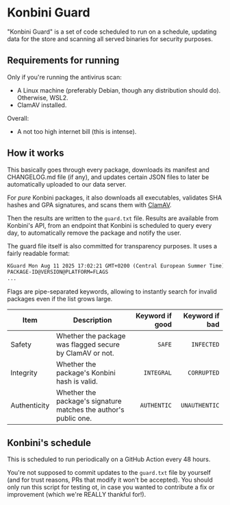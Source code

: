 # Konbini Guard

"Konbini Guard" is a set of code scheduled to run on a schedule, updating data for the store and scanning all served binaries for security purposes.

## Requirements for running

Only if you're running the antivirus scan:

- A Linux machine (preferably Debian, though any distribution should do). Otherwise, WSL2.
- ClamAV installed.

Overall:

- A not too high internet bill (this is intense).

## How it works

This basically goes through every package, downloads its manifest and CHANGELOG.md file (if any), and updates certain JSON files to later be automatically uploaded to our data server.

For _pure_ Konbini packages, it also downloads all executables, validates SHA hashes and GPA signatures, and scans them with [ClamAV](https://github.com/Cisco-Talos/clamav/).

Then the results are written to the `guard.txt` file. Results are available from Konbini's API, from an endpoint that Konbini is scheduled to query every day, to automatically remove the package and notify the user.

The guard file itself is also committed for transparency purposes. It uses a fairly readable format:

```txt
KGuard Mon Aug 11 2025 17:02:21 GMT+0200 (Central European Summer Time) | Keeping Konbini safe
PACKAGE-ID@VERSION@PLATFORM=FLAGS
...
```

Flags are pipe-separated keywords, allowing to instantly search for invalid packages even if the list grows large.

| Item         | Description                                                                               | Keyword if good | Keyword if bad |
| ------------ | ----------------------------------------------------------------------------------------- | --------------: | -------------: |
| Safety       | Whether the package was flagged secure by ClamAV or not.                                  |          `SAFE` |     `INFECTED` |
| Integrity    | Whether the package's Konbini hash is valid.                                              |      `INTEGRAL` |    `CORRUPTED` |
| Authenticity | Whether the package's signature matches the author's public one. |     `AUTHENTIC` |  `UNAUTHENTIC` |

## Konbini's schedule

This is scheduled to run periodically on a GitHub Action every 48 hours.

You're not supposed to commit updates to the `guard.txt` file by yourself (and for trust reasons, PRs that modify it won't be accepted). You should only run this script for testing ot, in case you wanted to contribute a fix or improvement (which we're REALLY thankful for!).
